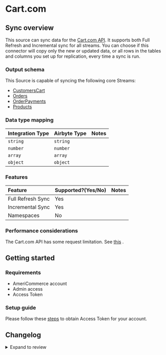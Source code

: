 # Cart.com

## Sync overview

This source can sync data for the [Cart.com API](https://developers.cart.com/docs/rest-api/docs/README.md). It supports both Full Refresh and Incremental sync for all streams. You can choose if this connector will copy only the new or updated data, or all rows in the tables and columns you set up for replication, every time a sync is run.

### Output schema

This Source is capable of syncing the following core Streams:

- [CustomersCart](https://developers.cart.com/docs/rest-api/restapi.json/paths/~1customers/get)
- [Orders](https://developers.cart.com/docs/rest-api/restapi.json/paths/~1orders/get)
- [OrderPayments](https://developers.cart.com/docs/rest-api/restapi.json/paths/~1order_payments/get)
- [Products](https://developers.cart.com/docs/rest-api/restapi.json/paths/~1products/get)

### Data type mapping

| Integration Type | Airbyte Type | Notes |
| :--------------- | :----------- | :---- |
| `string`         | `string`     |       |
| `number`         | `number`     |       |
| `array`          | `array`      |       |
| `object`         | `object`     |       |

### Features

| Feature           | Supported?\(Yes/No\) | Notes |
| :---------------- | :------------------- | :---- |
| Full Refresh Sync | Yes                  |       |
| Incremental Sync  | Yes                  |       |
| Namespaces        | No                   |       |

### Performance considerations

The Cart.com API has some request limitation. See [this](https://developers.cart.com/docs/rest-api/docs/README.md#rate-limiting) .

## Getting started

### Requirements

- AmeriCommerce account
- Admin access
- Access Token

### Setup guide

Please follow these [steps](https://developers.cart.com/docs/rest-api/docs/README.md#setup) to obtain Access Token for your account.

## Changelog

<details>
  <summary>Expand to review</summary>

| Version | Date       | Pull Request                                             | Subject                                                                                |
| :------ | :--------- | :------------------------------------------------------- | :------------------------------------------------------------------------------------- |
| 0.3.20 | 2025-03-22 | [56133](https://github.com/airbytehq/airbyte/pull/56133) | Update dependencies |
| 0.3.19 | 2025-03-08 | [55408](https://github.com/airbytehq/airbyte/pull/55408) | Update dependencies |
| 0.3.18 | 2025-03-01 | [54879](https://github.com/airbytehq/airbyte/pull/54879) | Update dependencies |
| 0.3.17 | 2025-02-22 | [54281](https://github.com/airbytehq/airbyte/pull/54281) | Update dependencies |
| 0.3.16 | 2025-02-15 | [53886](https://github.com/airbytehq/airbyte/pull/53886) | Update dependencies |
| 0.3.15 | 2025-02-01 | [52906](https://github.com/airbytehq/airbyte/pull/52906) | Update dependencies |
| 0.3.14 | 2025-01-25 | [52205](https://github.com/airbytehq/airbyte/pull/52205) | Update dependencies |
| 0.3.13 | 2025-01-18 | [51751](https://github.com/airbytehq/airbyte/pull/51751) | Update dependencies |
| 0.3.12 | 2025-01-11 | [51294](https://github.com/airbytehq/airbyte/pull/51294) | Update dependencies |
| 0.3.11 | 2024-12-28 | [50505](https://github.com/airbytehq/airbyte/pull/50505) | Update dependencies |
| 0.3.10 | 2024-12-21 | [50189](https://github.com/airbytehq/airbyte/pull/50189) | Update dependencies |
| 0.3.9 | 2024-12-14 | [49316](https://github.com/airbytehq/airbyte/pull/49316) | Update dependencies |
| 0.3.8 | 2024-11-25 | [48637](https://github.com/airbytehq/airbyte/pull/48637) | Starting with this version, the Docker image is now rootless. Please note that this and future versions will not be compatible with Airbyte versions earlier than 0.64 |
| 0.3.7 | 2024-11-04 | [43726](https://github.com/airbytehq/airbyte/pull/43726) | Update dependencies |
| 0.3.6 | 2024-06-29 | [40011](https://github.com/airbytehq/airbyte/pull/40011) | Update dependencies |
| 0.3.5 | 2024-04-19 | [37131](https://github.com/airbytehq/airbyte/pull/37131) | Updating to 0.80.0 CDK |
| 0.3.4 | 2024-04-18 | [37131](https://github.com/airbytehq/airbyte/pull/37131) | Manage dependencies with Poetry. |
| 0.3.3 | 2024-04-15 | [37131](https://github.com/airbytehq/airbyte/pull/37131) | Base image migration: remove Dockerfile and use the python-connector-base image |
| 0.3.2 | 2024-04-12 | [37131](https://github.com/airbytehq/airbyte/pull/37131) | schema descriptions |
| 0.3.1 | 2023-11-21 | [32705](https://github.com/airbytehq/airbyte/pull/32705) | Update CDK version |
| 0.3.0 | 2023-11-14 | [23317](https://github.com/airbytehq/airbyte/pull/23317) | Update schemas |
| 0.2.1 | 2023-02-22 | [23317](https://github.com/airbytehq/airbyte/pull/23317) | Remove support for incremental for `order_statuses` stream |
| 0.2.0 | 2022-09-21 | [16612](https://github.com/airbytehq/airbyte/pull/16612) | Source Cart.com: implement Central API Router access method and improve backoff policy |
| 0.1.6 | 2022-07-15 | [14752](https://github.com/airbytehq/airbyte/pull/14752) | Add `order_statuses` stream |
| 0.1.5 | 2021-12-23 | [8434](https://github.com/airbytehq/airbyte/pull/8434) | Update fields in source-connectors specifications |
| 0.1.3 | 2021-08-26 | [5465](https://github.com/airbytehq/airbyte/pull/5465) | Add the end_date option for limitation of the amount of synced data |
| 0.1.2 | 2021-08-23 | [1111](https://github.com/airbytehq/airbyte/pull/1111) | Add `order_items` stream |
| 0.1.0 | 2021-06-08 | [4574](https://github.com/airbytehq/airbyte/pull/4574) | Initial Release |

</details>
